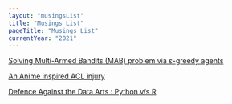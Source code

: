```yaml
---
layout: "musingsList"
title: "Musings List"
pageTitle: "Musings List"
currentYear: "2021"
---
```



<a href = "https://towardsdatascience.com/solving-multi-armed-bandits-mab-problem-via-%CE%B5-greedy-agents-298de2e69971" class="mlink"> Solving Multi-Armed Bandits (MAB) problem via ε-greedy agents </a>

<a href = "https://medium.com/@Lightokun/an-anime-inspired-acl-injury-393083989ade" class="mlink"> An Anime inspired ACL injury 
</a>

<a href = "https://towardsdatascience.com/defence-against-the-data-arts-python-v-s-r-5f4529c1d90f" class="mlink"> Defence Against the Data Arts : Python v/s R </a>

